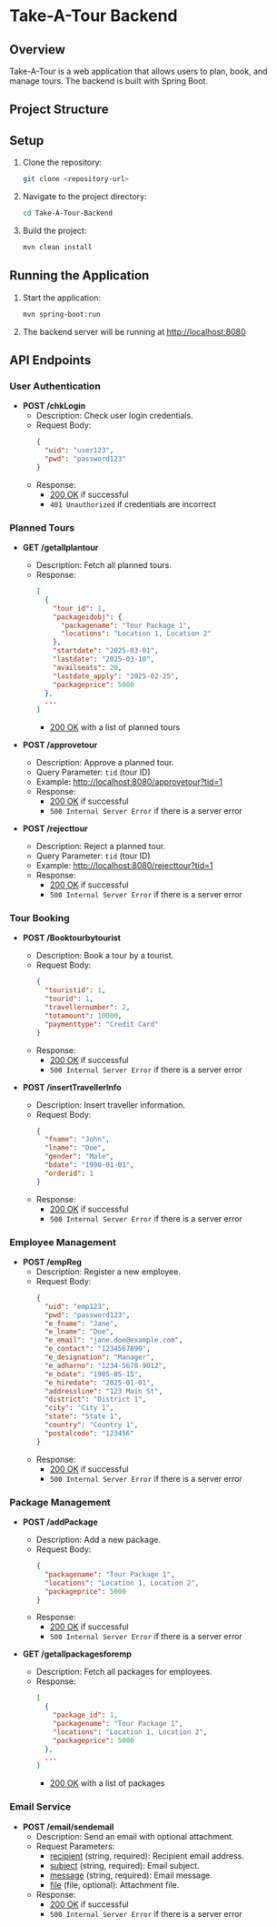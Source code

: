 # Take-A-Tour Backend

## Overview
Take-A-Tour is a web application that allows users to plan, book, and manage tours. The backend is built with Spring Boot.

## Project Structure


## Setup
1. Clone the repository:
    ```bash
    git clone <repository-url>
    ```
2. Navigate to the project directory:
    ```bash
    cd Take-A-Tour-Backend
    ```
3. Build the project:
    ```bash
    mvn clean install
    ```

## Running the Application
1. Start the application:
    ```bash
    mvn spring-boot:run
    ```
2. The backend server will be running at [http://localhost:8080](http://_vscodecontentref_/2)

## API Endpoints

### User Authentication
- **POST /chkLogin**
  - Description: Check user login credentials.
  - Request Body: 
    ```json
    {
      "uid": "user123",
      "pwd": "password123"
    }
    ```
  - Response: 
    - [200 OK](http://_vscodecontentref_/3) if successful
    - `401 Unauthorized` if credentials are incorrect

### Planned Tours
- **GET /getallplantour**
  - Description: Fetch all planned tours.
  - Response: 
    ```json
    [
      {
        "tour_id": 1,
        "packageidobj": {
          "packagename": "Tour Package 1",
          "locations": "Location 1, Location 2"
        },
        "startdate": "2025-03-01",
        "lastdate": "2025-03-10",
        "availseats": 20,
        "lastdate_apply": "2025-02-25",
        "packageprice": 5000
      },
      ...
    ]
    ```
    - [200 OK](http://_vscodecontentref_/4) with a list of planned tours

- **POST /approvetour**
  - Description: Approve a planned tour.
  - Query Parameter: `tid` (tour ID)
  - Example: [http://localhost:8080/approvetour?tid=1](http://_vscodecontentref_/5)
  - Response: 
    - [200 OK](http://_vscodecontentref_/6) if successful
    - `500 Internal Server Error` if there is a server error

- **POST /rejecttour**
  - Description: Reject a planned tour.
  - Query Parameter: `tid` (tour ID)
  - Example: [http://localhost:8080/rejecttour?tid=1](http://_vscodecontentref_/7)
  - Response: 
    - [200 OK](http://_vscodecontentref_/8) if successful
    - `500 Internal Server Error` if there is a server error

### Tour Booking
- **POST /Booktourbytourist**
  - Description: Book a tour by a tourist.
  - Request Body: 
    ```json
    {
      "touristid": 1,
      "tourid": 1,
      "travellernumber": 2,
      "totamount": 10000,
      "paymenttype": "Credit Card"
    }
    ```
  - Response: 
    - [200 OK](http://_vscodecontentref_/9) if successful
    - `500 Internal Server Error` if there is a server error

- **POST /insertTravellerInfo**
  - Description: Insert traveller information.
  - Request Body: 
    ```json
    {
      "fname": "John",
      "lname": "Doe",
      "gender": "Male",
      "bdate": "1990-01-01",
      "orderid": 1
    }
    ```
  - Response: 
    - [200 OK](http://_vscodecontentref_/10) if successful
    - `500 Internal Server Error` if there is a server error

### Employee Management
- **POST /empReg**
  - Description: Register a new employee.
  - Request Body: 
    ```json
    {
      "uid": "emp123",
      "pwd": "password123",
      "e_fname": "Jane",
      "e_lname": "Doe",
      "e_email": "jane.doe@example.com",
      "e_contact": "1234567890",
      "e_designation": "Manager",
      "e_adharno": "1234-5678-9012",
      "e_bdate": "1985-05-15",
      "e_hiredate": "2025-01-01",
      "addressline": "123 Main St",
      "district": "District 1",
      "city": "City 1",
      "state": "State 1",
      "country": "Country 1",
      "postalcode": "123456"
    }
    ```
  - Response: 
    - [200 OK](http://_vscodecontentref_/11) if successful
    - `500 Internal Server Error` if there is a server error

### Package Management
- **POST /addPackage**
  - Description: Add a new package.
  - Request Body: 
    ```json
    {
      "packagename": "Tour Package 1",
      "locations": "Location 1, Location 2",
      "packageprice": 5000
    }
    ```
  - Response: 
    - [200 OK](http://_vscodecontentref_/12) if successful
    - `500 Internal Server Error` if there is a server error

- **GET /getallpackagesforemp**
  - Description: Fetch all packages for employees.
  - Response: 
    ```json
    [
      {
        "package_id": 1,
        "packagename": "Tour Package 1",
        "locations": "Location 1, Location 2",
        "packageprice": 5000
      },
      ...
    ]
    ```
    - [200 OK](http://_vscodecontentref_/13) with a list of packages

### Email Service
- **POST /email/sendemail**
  - Description: Send an email with optional attachment.
  - Request Parameters:
    - [recipient](http://_vscodecontentref_/14) (string, required): Recipient email address.
    - [subject](http://_vscodecontentref_/15) (string, required): Email subject.
    - [message](http://_vscodecontentref_/16) (string, required): Email message.
    - [file](http://_vscodecontentref_/17) (file, optional): Attachment file.
  - Response: 
    - [200 OK](http://_vscodecontentref_/18) if successful
    - `500 Internal Server Error` if there is a server error

